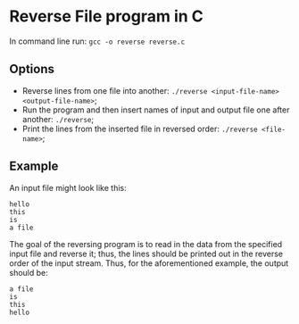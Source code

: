 # Reverse File program in C

In command line run: `gcc -o reverse reverse.c`

## Options
* Reverse lines from one file into another: `./reverse <input-file-name> <output-file-name>`;
* Run the program and then insert names of input and output file one after another: `./reverse`;
* Print the lines from the inserted file in reversed order: `./reverse <file-name>`;

## Example
An input file might look like this:
```
hello
this
is 
a file
```

The goal of the reversing program is to read in the data from the specified input file and reverse it; thus, the lines should be printed out in the reverse order of the input stream. Thus, for the aforementioned example, the output should be:
```
a file
is
this
hello
```
